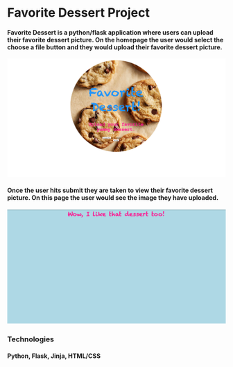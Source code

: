 # Favorite Dessert Project


#### Favorite Dessert is a python/flask application where users can upload their favorite dessert picture.  On the homepage the user would select the choose a file button and they would upload their favorite dessert picture. 
![alt image](https://github.com/cordaz1990/Favorite_Dessert_Project/blob/main/image/ScreenShot_HomePage.png)

#### Once the user hits submit they are taken to view their favorite dessert picture. On this page the user would see the image they have uploaded. 
![alt image](https://github.com/cordaz1990/Favorite_Dessert_Project/blob/main/image/ScreenShot_ImagePage%20.png)

### Technologies 
#### Python, Flask, Jinja, HTML/CSS
